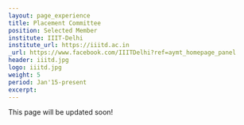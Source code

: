 ```yaml
---
layout: page_experience
title: Placement Committee
position: Selected Member
institute: IIIT-Delhi
institute_url: https://iiitd.ac.in
_url: https://www.facebook.com/IIITDelhi?ref=aymt_homepage_panel
header: iiitd.jpg
logo: iiitd.jpg
weight: 5
period: Jan'15-present
excerpt: 
---
```

This page will be updated soon!
